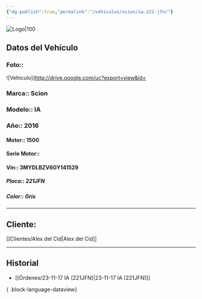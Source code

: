 ```yaml
---
{"dg-publish":true,"permalink":"/vehiculos/scion/ia-221-jfn/"}
---
```


![Logo|100](http://drive.google.com/uc?export=view&id=137fl3TIZ0-PU8b-Pt0bsjclwHub_u78G)

## Datos del Vehículo 
### Foto:: 
![Vehículo](http://drive.google.com/uc?export=view&id=

### Marca:: Scion
### Modelo:: IA
### Año:: 2016
#### Motor:: 1500
#### Serie Motor:: 
#### Vin:: 3MYDLBZV6GY141529
##### Placa:: 221JFN
##### Color:: Gris
---

## Cliente:

[[Clientes/Alex del Cid\|Alex del Cid]]

---

## Historial

- [[Órdenes/23-11-17 IA (221JFN)\|23-11-17 IA (221JFN)]]

{ .block-language-dataview} 